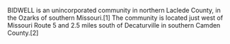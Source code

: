 BIDWELL is an unincorporated community in northern Laclede County, in the Ozarks of southern Missouri.[1] The community is located just west of Missouri Route 5 and 2.5 miles south of Decaturville in southern Camden County.[2]
